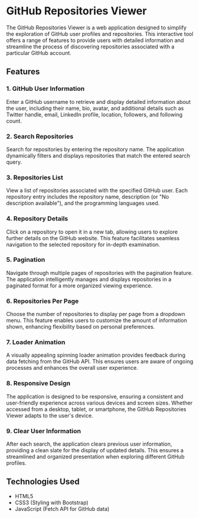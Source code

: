 # GitHub Repositories Viewer

The GitHub Repositories Viewer is a web application designed to simplify the exploration of GitHub user profiles and repositories. This interactive tool offers a range of features to provide users with detailed information and streamline the process of discovering repositories associated with a particular GitHub account.

## Features

### 1. GitHub User Information
Enter a GitHub username to retrieve and display detailed information about the user, including their name, bio, avatar, and additional details such as Twitter handle, email, LinkedIn profile, location, followers, and following count.

### 2. Search Repositories
Search for repositories by entering the repository name. The application dynamically filters and displays repositories that match the entered search query.

### 3. Repositories List
View a list of repositories associated with the specified GitHub user. Each repository entry includes the repository name, description (or "No description available"), and the programming languages used.

### 4. Repository Details
Click on a repository to open it in a new tab, allowing users to explore further details on the GitHub website. This feature facilitates seamless navigation to the selected repository for in-depth examination.

### 5. Pagination
Navigate through multiple pages of repositories with the pagination feature. The application intelligently manages and displays repositories in a paginated format for a more organized viewing experience.

### 6. Repositories Per Page
Choose the number of repositories to display per page from a dropdown menu. This feature enables users to customize the amount of information shown, enhancing flexibility based on personal preferences.

### 7. Loader Animation
A visually appealing spinning loader animation provides feedback during data fetching from the GitHub API. This ensures users are aware of ongoing processes and enhances the overall user experience.

### 8. Responsive Design
The application is designed to be responsive, ensuring a consistent and user-friendly experience across various devices and screen sizes. Whether accessed from a desktop, tablet, or smartphone, the GitHub Repositories Viewer adapts to the user's device.

### 9. Clear User Information
After each search, the application clears previous user information, providing a clean slate for the display of updated details. This ensures a streamlined and organized presentation when exploring different GitHub profiles.

## Technologies Used

- HTML5
- CSS3 (Styling with Bootstrap)
- JavaScript (Fetch API for GitHub data)

